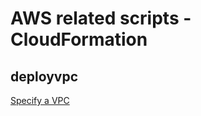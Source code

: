 # AWS related scripts - CloudFormation

## deployvpc

[Specify a VPC](https://docs.aws.amazon.com/AWSCloudFormation/latest/UserGuide/aws-resource-ec2-vpc.html)
